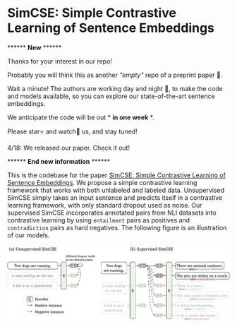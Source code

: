 # SimCSE: Simple Contrastive Learning of Sentence Embeddings


****** **New** ******

Thanks for your interest in our repo! 

Probably you will think this as another *"empty"* repo of a preprint paper 🥱. 

Wait a minute! The authors are working day and night 💪, to make the code and models available, so you can explore our state-of-the-art sentence embeddings. 

We anticipate the code will be out * **in one week** *. 

Please star⭐️ and watch👀 us, and stay tuned!

4/18: We released our paper. Check it out!

****** **End new information** ******

This is the codebase for the paper [SimCSE: Simple Contrastive Learning of Sentence Embeddings](https://gaotianyu1350.github.io/assets/simcse/simcse.pdf). We propose a simple contrastive learning framework that works with both unlabeled and labeled data. Unsupervised SimCSE simply takes an input sentence and predicts itself in a contrastive learning framework, with only standard dropout used as noise. Our supervised SimCSE incorporates annotated pairs from NLI datasets into contrastive learning by using `entailment` pairs as positives and `contradiction` pairs as hard negatives. The following figure is an illustration of our models.

![](figure/model.png)
